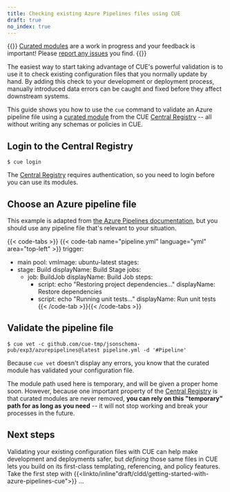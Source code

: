```yaml
---
title: Checking existing Azure Pipelines files using CUE
draft: true
no_index: true
---
```


{{<info>}}
[Curated modules]({{<relref"curated-modules-faq">}})
are a work in progress and your feedback is important!
Please [report any issues]({{<report-issue-url>}}) you find.
{{</info>}}

The easiest way to start taking advantage of CUE's powerful validation is to
use it to check existing configuration files that you normally update by hand.
By adding this check to your development or deployment process, manually
introduced data errors can be caught and fixed before they affect downstream
systems.

This guide shows you how to use the `cue` command to validate an Azure pipeline
file using a
[curated module]({{<relref"docs/draft/cldd/curated-modules-faq">}}) from the
CUE [Central Registry](https://registry.cue.works) -- all without writing any
schemas or policies in CUE.

## Login to the Central Registry

```text { title="TERMINAL" type="terminal" codeToCopy="Y3VlIGxvZ2lu" }
$ cue login
```
The
[Central Registry](https://registry.cue.works)
requires authentication, so you need to login before you can use its modules.

## Choose an Azure pipeline file

This example is adapted from
[the Azure Pipelines documentation](https://learn.microsoft.com/azure/devops/pipelines/process/run-stages),
but you should use any pipeline file that's relevant to your situation.

{{< code-tabs >}}
{{< code-tab name="pipeline.yml" language="yml" area="top-left" >}}
trigger:
  - main
pool:
  vmImage: ubuntu-latest
stages:
  - stage: Build
    displayName: Build Stage
    jobs:
      - job: BuildJob
        displayName: Build Job
        steps:
          - script: echo "Restoring project dependencies..."
            displayName: Restore dependencies
          - script: echo "Running unit tests..."
            displayName: Run unit tests
{{< /code-tab >}}{{< /code-tabs >}}

## Validate the pipeline file

```text { title="TERMINAL" type="terminal" codeToCopy="Y3VlIHZldCAtYyBnaXRodWIuY29tL2N1ZS10bXAvanNvbnNjaGVtYS1wdWIvZXhwMy9henVyZXBpcGVsaW5lc0BsYXRlc3QgcGlwZWxpbmUueW1sIC1kICcjUGlwZWxpbmUn" }
$ cue vet -c github.com/cue-tmp/jsonschema-pub/exp3/azurepipelines@latest pipeline.yml -d '#Pipeline'
```

Because `cue vet` doesn't display any errors,
you know that the curated module has validated your configuration file.

The module path used here is temporary, and will be given a proper home soon.
However, because one important property of the
[Central Registry](https://registry.cue.works) is that curated modules are
never removed, **you can rely on this "temporary" path for as long as you
need** -- it will not stop working and break your processes in the future.

## Next steps

Validating your existing configuration files with CUE can help make development
and deployments safer, but *defining* those same files in CUE lets you build on
its first-class templating, referencing, and policy features. Take the first
step with
{{<linkto/inline"draft/cldd/getting-started-with-azure-pipelines-cue">}} ...
